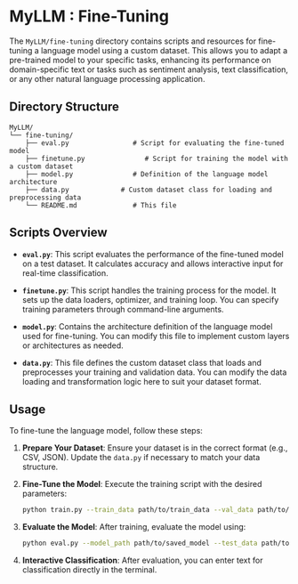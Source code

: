 # MyLLM : Fine-Tuning

The `MyLLM/fine-tuning` directory contains scripts and resources for fine-tuning a language model using a custom dataset. This allows you to adapt a pre-trained model to your specific tasks, enhancing its performance on domain-specific text or tasks such as sentiment analysis, text classification, or any other natural language processing application.

## Directory Structure

```
MyLLM/
└── fine-tuning/
    ├── eval.py                # Script for evaluating the fine-tuned model
    ├── finetune.py               # Script for training the model with a custom dataset
    ├── model.py               # Definition of the language model architecture
    ├── data.py             # Custom dataset class for loading and preprocessing data
    └── README.md              # This file
```

## Scripts Overview

- **`eval.py`**: This script evaluates the performance of the fine-tuned model on a test dataset. It calculates accuracy and allows interactive input for real-time classification.

- **`finetune.py`**: This script handles the training process for the model. It sets up the data loaders, optimizer, and training loop. You can specify training parameters through command-line arguments.

- **`model.py`**: Contains the architecture definition of the language model used for fine-tuning. You can modify this file to implement custom layers or architectures as needed.

- **`data.py`**: This file defines the custom dataset class that loads and preprocesses your training and validation data. You can modify the data loading and transformation logic here to suit your dataset format.



## Usage

To fine-tune the language model, follow these steps:

1. **Prepare Your Dataset**: Ensure your dataset is in the correct format (e.g., CSV, JSON). Update the `data.py` if necessary to match your data structure.


2. **Fine-Tune the Model**:
   Execute the training script with the desired parameters:
   ```bash
   python train.py --train_data path/to/train_data --val_data path/to/val_data --model_path path/to/save_model --num_epochs 10 --batch_size 32
   ```

3. **Evaluate the Model**:
   After training, evaluate the model using:
   ```bash
   python eval.py --model_path path/to/saved_model --test_data path/to/test_data --batch_size 32
   ```

4. **Interactive Classification**: After evaluation, you can enter text for classification directly in the terminal.

